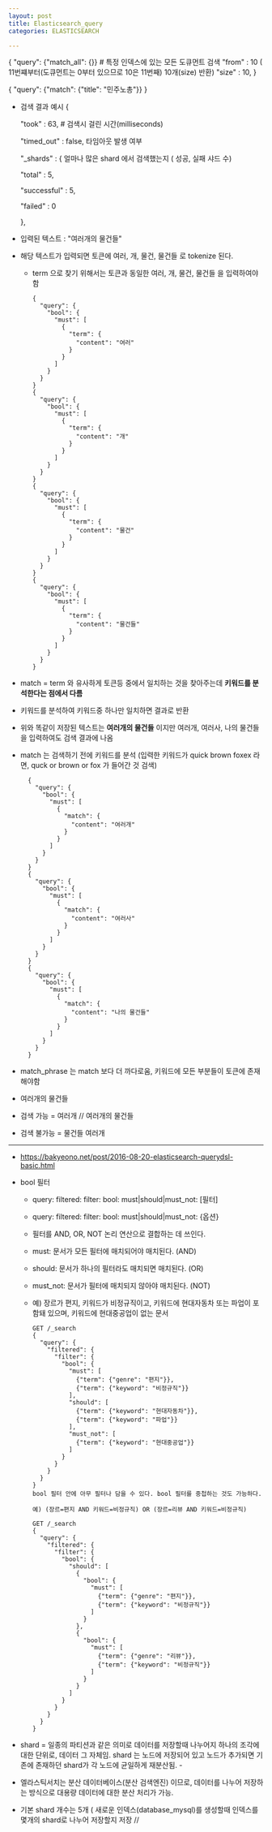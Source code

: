 ```yaml
---
layout: post
title: Elasticsearch_query
categories: ELASTICSEARCH

---
```




{
  "query": {"match_all": {}}   # 특정 인덱스에 있는 모든 도큐먼트 검색
  "from" : 10      ( 11번쨰부터(도큐먼트는 0부터 있으므로 10은 11번째)  10개(size) 반환) 
  "size" : 10,
}

{
  "query": {"match": {"title": "민주노총"}}
}

* 검색 결과 예시
{

  "took" : 63,   # 검색시 걸린 시간(milliseconds)

  "timed_out" : false,  타임아웃 발생 여부 

  "_shards" : {       얼마나 많은 shard 에서 검색했는지 ( 성공, 실패 샤드 수)

    "total" : 5,

    "successful" : 5,

    "failed" : 0

  },




* 입력된 텍스트 : "여러개의 물건들"
* 해당 텍스트가 입력되면 토큰에 여러, 개, 물건, 물건들 로 tokenize 된다.

  * term 으로 찾기 위해서는 토큰과 동일한 여러, 개, 물건, 물건들 을 입력하여야 함


        {
          "query": {
            "bool": {
              "must": [
                {
                  "term": {
                    "content": "여러"
                  }
                }
              ]
            }
          }
        }
        {
          "query": {
            "bool": {
              "must": [
                {
                  "term": {
                    "content": "개"
                  }
                }
              ]
            }
          }
        }
        {
          "query": {
            "bool": {
              "must": [
                {
                  "term": {
                    "content": "물건"
                  }
                }
              ]
            }
          }
        }
        {
          "query": {
            "bool": {
              "must": [
                {
                  "term": {
                    "content": "물건들"
                  }
                }
              ]
            }
          }
        }
        
* match = term 와 유사하게 토큰등 중에서 일치하는 것을 찾아주는데 **키워드를 분석한다는 점에서 다름**
* 키워드를 분석하여 키워드중 하나만 일치하면 결과로 반환
* 위와 똑같이 저장된 텍스트는 **여러개의 물건들** 이지만 여러개, 여러사, 나의 물건들  을 입력하여도 검색 결과에 나옴 
* match 는 검색하기 전에 키워드를 분석 (입력한 키워드가 quick brown foxex 라면, quck or brown or fox 가 들어간 것 검색)

        {
          "query": {
            "bool": {
              "must": [
                {
                  "match": {
                    "content": "여러개"
                  }
                }
              ]
            }
          }
        }
        {
          "query": {
            "bool": {
              "must": [
                {
                  "match": {
                    "content": "여러사"
                  }
                }
              ]
            }
          }
        }
        {
          "query": {
            "bool": {
              "must": [
                {
                  "match": {
                    "content": "나의 물건들"
                  }
                }
              ]
            }
          }
        }
        
* match_phrase 는 match 보다 더 까다로움, 키워드에 모든 부분들이 토큰에 존재해야함
* 여러개의 물건들
* 검색 가능 = 여러개 // 여러개의 물건들
* 검색 불가능 = 물건들 여러개

---

* https://bakyeono.net/post/2016-08-20-elasticsearch-querydsl-basic.html

* bool 필터
  * query: filtered: filter: bool: must|should|must_not: [필터]
  * query: filtered: filter: bool: must|should|must_not: {옵션}
  * 필터를 AND, OR, NOT 논리 연산으로 결합하는 데 쓰인다.

  * must: 문서가 모든 필터에 매치되어야 매치된다. (AND)
  * should: 문서가 하나의 필터라도 매치되면 매치된다. (OR)
  * must_not: 문서가 필터에 매치되지 않아야 매치된다. (NOT)
  * 예) 장르가 편지, 키워드가 비정규직이고, 키워드에 현대자동차 또는 파업이 포함돼 있으며, 키워드에 현대중공업이 없는 문서

        GET /_search
        {
          "query": {
            "filtered": {
              "filter": {
                "bool": {
                  "must": [
                    {"term": {"genre": "편지"}},
                    {"term": {"keyword": "비정규직"}}
                  ],
                  "should": [
                    {"term": {"keyword": "현대자동차"}},
                    {"term": {"keyword": "파업"}}
                  ],
                  "must_not": [
                    {"term": {"keyword": "현대중공업"}}
                  ]
                }
              }
            }
          }
        }
        bool 필터 안에 아무 필터나 담을 수 있다. bool 필터를 중첩하는 것도 가능하다.

        예) (장르=편지 AND 키워드=비정규직) OR (장르=리뷰 AND 키워드=비정규직)

        GET /_search
        {
          "query": {
            "filtered": {
              "filter": {
                "bool": {
                  "should": [
                    {
                      "bool": {
                        "must": [
                          {"term": {"genre": "편지"}},
                          {"term": {"keyword": "비정규직"}}
                        ]
                      }
                    },
                    {
                      "bool": {
                        "must": [
                          {"term": {"genre": "리뷰"}},
                          {"term": {"keyword": "비정규직"}}
                        ]
                      }
                    }
                  ]
                }
              }
            }
          }
        }


* shard = 일종의 파티션과 같은 의미로 데이터를 저장할때 나누어지 하나의 조각에 대한 단위로, 데이터 그 자체임. shard 는 노드에 저장되어 있고 노드가 추가되면 기존에 존재하던 shard가 각 노드에 균일하게 재분산됨. - 
* 엘라스틱서치는 분산 데이터베이스(분산 검색엔진) 이므로, 데이터를 나누어 저장하는 방식으로 대용량 데이터에 대한 분산 처리가 가능. 
* 기본 shard 개수는 5개 ( 새로운 인덱스(database_mysql)를 생성할때 인덱스를 몇개의 shard로 나누어 저장할지 저장 // 
